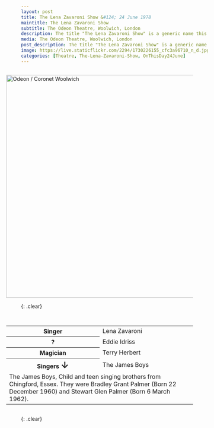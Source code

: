 ```yaml
---
layout: post
title: The Lena Zavaroni Show &#124; 24 June 1978
maintitle: The Lena Zavaroni Show
subtitle: The Odeon Theatre, Woolwich, London
description: The title "The Lena Zavaroni Show" is a generic name this website uses for shows Starring Lena Zavaroni that had no known show title for the theatre at which Lena was appearing.
media: The Odeon Theatre, Woolwich, London
post_description: The title "The Lena Zavaroni Show" is a generic name this website uses for shows Starring Lena Zavaroni that had no known show title for the theatre at which Lena was appearing.
image: https://live.staticflickr.com/2294/1730226155_cfc3a96710_n_d.jpg
categories: [Theatre, The-Lena-Zavaroni-Show, OnThisDay24June]
---
```


<figure class="fig3">
<a data-flickr-embed="true" href="https://www.flickr.com/photos/oldcinemaphotos/albums/72157602667063244" title="Odeon / Coronet Woolwich"><img src="https://live.staticflickr.com/2405/1729020741_74394c3b8b_c.jpg" width="800" height="600" alt="Odeon / Coronet Woolwich"></a><script async src="//embedr.flickr.com/assets/client-code.js" charset="utf-8"></script>
</figure>

{: .clear}

<figure class="fig3">
<table>
<tr><th style="width:50%">Singer</th><td style="width:50%">Lena Zavaroni</td></tr>
<tr><th>?</th><td>Eddie Idriss</td></tr>
<tr><th>Magician</th><td>Terry Herbert</td></tr>
<tr><th>Singers <span style="font-size:1.5em;">&#x2193;</span></th><td>The James Boys</td></tr>
<tr><td colspan="2">The James Boys, Child and teen singing brothers from Chingford, Essex. They were Bradley Grant Palmer (Born 22 December 1960) and Stewart Glen Palmer (Born 6 March 1962).</td></tr>
</table>
</figure>

<br />{: .clear}

<style>
.fig1 {float:left; width:49%;}

.fig2 {float:right; width:49%;}

.fig3 {float:right; width:100%;}

figcaption {float:left; width:100%;}

@media screen and (orientation:portrait) {
.fig1, .fig2 {float:left; width:100%;}
figcaption {float:left; width:100%; margin-bottom: 10px;}
}
</style>

